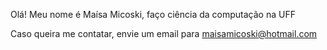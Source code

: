 Olá! Meu nome é Maísa Micoski, faço ciência da computação na UFF

Caso queira me contatar, envie um email para maisamicoski@hotmail.com
